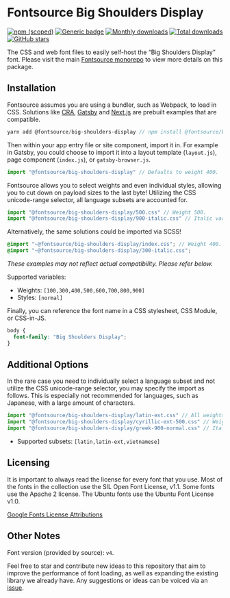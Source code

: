 # Fontsource Big Shoulders Display

[![npm (scoped)](https://img.shields.io/npm/v/@fontsource/big-shoulders-display?color=brightgreen)](https://www.npmjs.com/package/@fontsource/big-shoulders-display) [![Generic badge](https://img.shields.io/badge/fontsource-passing-brightgreen)](https://github.com/fontsource/fontsource) [![Monthly downloads](https://badgen.net/npm/dm/@fontsource/big-shoulders-display)](https://github.com/fontsource/fontsource) [![Total downloads](https://badgen.net/npm/dt/@fontsource/big-shoulders-display)](https://github.com/fontsource/fontsource) [![GitHub stars](https://img.shields.io/github/stars/fontsource/fontsource.svg?style=social&label=Star)](https://github.com/fontsource/fontsource/stargazers)

The CSS and web font files to easily self-host the “Big Shoulders Display” font. Please visit the main [Fontsource monorepo](https://github.com/fontsource/fontsource) to view more details on this package.

## Installation

Fontsource assumes you are using a bundler, such as Webpack, to load in CSS. Solutions like [CRA](https://create-react-app.dev/), [Gatsby](https://www.gatsbyjs.org/) and [Next.js](https://nextjs.org/) are prebuilt examples that are compatible.

```javascript
yarn add @fontsource/big-shoulders-display // npm install @fontsource/big-shoulders-display
```

Then within your app entry file or site component, import it in. For example in Gatsby, you could choose to import it into a layout template (`layout.js`), page component (`index.js`), or `gatsby-browser.js`.

```javascript
import "@fontsource/big-shoulders-display" // Defaults to weight 400.
```

Fontsource allows you to select weights and even individual styles, allowing you to cut down on payload sizes to the last byte! Utilizing the CSS unicode-range selector, all language subsets are accounted for.

```javascript
import "@fontsource/big-shoulders-display/500.css" // Weight 500.
import "@fontsource/big-shoulders-display/900-italic.css" // Italic variant.
```

Alternatively, the same solutions could be imported via SCSS!

```scss
@import "~@fontsource/big-shoulders-display/index.css"; // Weight 400.
@import "~@fontsource/big-shoulders-display/300-italic.css";
```

_These examples may not reflect actual compatibility. Please refer below._

Supported variables:

- Weights: `[100,300,400,500,600,700,800,900]`
- Styles: `[normal]`

Finally, you can reference the font name in a CSS stylesheet, CSS Module, or CSS-in-JS.

```css
body {
  font-family: "Big Shoulders Display";
}
```

## Additional Options

In the rare case you need to individually select a language subset and not utilize the CSS unicode-range selector, you may specify the import as follows. This is especially not recommended for languages, such as Japanese, with a large amount of characters.

```javascript
import "@fontsource/big-shoulders-display/latin-ext.css" // All weights with normal style included.
import "@fontsource/big-shoulders-display/cyrillic-ext-500.css" // Weight 500 with normal style.
import "@fontsource/big-shoulders-display/greek-900-normal.css" // Italic variant.
```

- Supported subsets: `[latin,latin-ext,vietnamese]`

## Licensing

It is important to always read the license for every font that you use.
Most of the fonts in the collection use the SIL Open Font License, v1.1. Some fonts use the Apache 2 license. The Ubuntu fonts use the Ubuntu Font License v1.0.

[Google Fonts License Attributions](https://fonts.google.com/attribution)

## Other Notes

Font version (provided by source): `v4`.

Feel free to star and contribute new ideas to this repository that aim to improve the performance of font loading, as well as expanding the existing library we already have. Any suggestions or ideas can be voiced via an [issue](https://github.com/fontsource/fontsource/issues).

